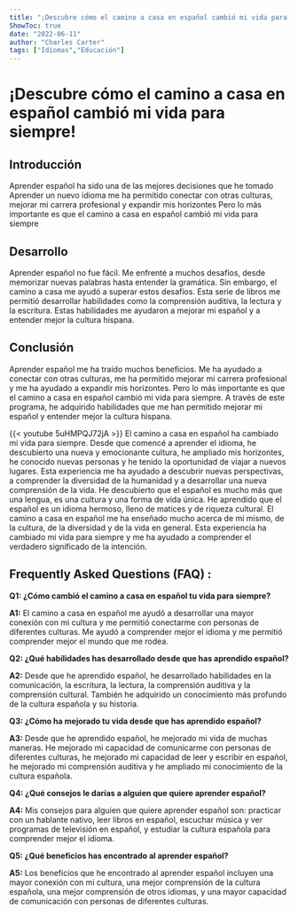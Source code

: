 ```yaml
---
title: "¡Descubre cómo el camino a casa en español cambió mi vida para siempre!"
ShowToc: true 
date: "2022-06-11"
author: "Charles Carter" 
tags: ["Idiomas","Educación"]
---
```

# ¡Descubre cómo el camino a casa en español cambió mi vida para siempre!

## Introducción

Aprender español ha sido una de las mejores decisiones que he tomado Aprender un nuevo idioma me ha permitido conectar con otras culturas, mejorar mi carrera profesional y expandir mis horizontes Pero lo más importante es que el camino a casa en español cambió mi vida para siempre

## Desarrollo

Aprender español no fue fácil. Me enfrenté a muchos desafíos, desde memorizar nuevas palabras hasta entender la gramática. Sin embargo, el camino a casa me ayudó a superar estos desafíos. Esta serie de libros me permitió desarrollar habilidades como la comprensión auditiva, la lectura y la escritura. Estas habilidades me ayudaron a mejorar mi español y a entender mejor la cultura hispana.

## Conclusión

Aprender español me ha traído muchos beneficios. Me ha ayudado a conectar con otras culturas, me ha permitido mejorar mi carrera profesional y me ha ayudado a expandir mis horizontes. Pero lo más importante es que el camino a casa en español cambió mi vida para siempre. A través de este programa, he adquirido habilidades que me han permitido mejorar mi español y entender mejor la cultura hispana.

{{< youtube 5uHMPQJ72jA >}} 
El camino a casa en español ha cambiado mi vida para siempre. Desde que comencé a aprender el idioma, he descubierto una nueva y emocionante cultura, he ampliado mis horizontes, he conocido nuevas personas y he tenido la oportunidad de viajar a nuevos lugares. Esta experiencia me ha ayudado a descubrir nuevas perspectivas, a comprender la diversidad de la humanidad y a desarrollar una nueva comprensión de la vida. He descubierto que el español es mucho más que una lengua, es una cultura y una forma de vida única. He aprendido que el español es un idioma hermoso, lleno de matices y de riqueza cultural. El camino a casa en español me ha enseñado mucho acerca de mi mismo, de la cultura, de la diversidad y de la vida en general. Esta experiencia ha cambiado mi vida para siempre y me ha ayudado a comprender el verdadero significado de la intención.

## Frequently Asked Questions (FAQ) :
**Q1: ¿Cómo cambió el camino a casa en español tu vida para siempre?**

**A1:** El camino a casa en español me ayudó a desarrollar una mayor conexión con mi cultura y me permitió conectarme con personas de diferentes culturas. Me ayudó a comprender mejor el idioma y me permitió comprender mejor el mundo que me rodea.

**Q2: ¿Qué habilidades has desarrollado desde que has aprendido español?**

**A2:** Desde que he aprendido español, he desarrollado habilidades en la comunicación, la escritura, la lectura, la comprensión auditiva y la comprensión cultural. También he adquirido un conocimiento más profundo de la cultura española y su historia.

**Q3: ¿Cómo ha mejorado tu vida desde que has aprendido español?**

**A3:** Desde que he aprendido español, he mejorado mi vida de muchas maneras. He mejorado mi capacidad de comunicarme con personas de diferentes culturas, he mejorado mi capacidad de leer y escribir en español, he mejorado mi comprensión auditiva y he ampliado mi conocimiento de la cultura española.

**Q4: ¿Qué consejos le darías a alguien que quiere aprender español?**

**A4:** Mis consejos para alguien que quiere aprender español son: practicar con un hablante nativo, leer libros en español, escuchar música y ver programas de televisión en español, y estudiar la cultura española para comprender mejor el idioma.

**Q5: ¿Qué beneficios has encontrado al aprender español?**

**A5:** Los beneficios que he encontrado al aprender español incluyen una mayor conexión con mi cultura, una mejor comprensión de la cultura española, una mejor comprensión de otros idiomas, y una mayor capacidad de comunicación con personas de diferentes culturas.



